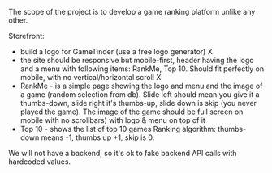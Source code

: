 The scope of the project is to develop a game ranking platform unlike any other.

Storefront:

- build a logo for GameTinder (use a free logo generator) X
- the site should be responsive but mobile-first, header having the logo and a menu with following items: RankMe, Top 10. Should fit perfectly on mobile, with no vertical/horizontal scroll X
- RankMe - is a simple page showing the logo and menu and the image of a game (random selection from db). Slide left should mean you give it a thumbs-down, slide right it's thumbs-up, slide down is skip (you never played the game). The image of the game should be full screen on mobile with no scrollbars) with logo & menu on top of it
- Top 10 - shows the list of top 10 games
  Ranking algorithm: thumbs-down means -1, thumbs up +1, skip is 0.

We will not have a backend, so it's ok to fake backend API calls with hardcoded values.
